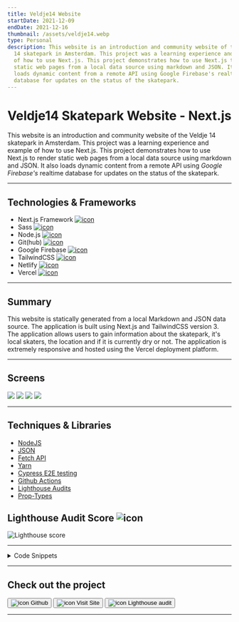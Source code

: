 ```yaml
---
title: Veldje14 Website
startDate: 2021-12-09
endDate: 2021-12-16
thumbnail: /assets/veldje14.webp
type: Personal
description: This website is an introduction and community website of the Veldje
  14 skatepark in Amsterdam. This project was a learning experience and example
  of how to use Next.js. This project demonstrates how to use Next.js to render
  static web pages from a local data source using markdown and JSON. It also
  loads dynamic content from a remote API using Google Firebase's realtime
  database for updates on the status of the skatepark.
---
```

# Veldje14 Skatepark Website - Next.js

This website is an introduction and community website of the Veldje 14 skatepark in Amsterdam. This project was a learning experience and example of how to use Next.js. This project demonstrates how to use Next.js to render static web pages from a local data source using markdown and JSON. It also loads dynamic content from a remote API using *Google Firebase's* realtime database for updates on the status of the skatepark.

- - -

## Technologies & Frameworks

* Next.js Framework [![icon](/assets/nextjs.png)](https://nextjs.org/)
* Sass [![icon](/assets/sass.png)](https://sass-lang.com/)
* Node.js [![icon](/assets/nodejs.png)](https://www.nodejs.org/)
* Git(hub) [![icon](/assets/github.png)](https://www.github.com/)
* Google Firebase [![icon](/assets/firebase.png)](https://firebase.google.com/)
* TailwindCSS [![icon](/assets/tailwindcss.png)](https://tailwindcss.com/)
* Netlify [![icon](/assets/netlify.png)](https://netlify.com/)
* Vercel [![icon](/assets/vercel.png)](https://vercel.com/)

- - -

## Summary

This website is statically generated from a local Markdown and JSON data source. The application is
built using Next.js and TailwindCSS version 3. The application allows users to gain information about the skatepark,
it's local skaters, the location and if it is currently dry or not. The application is extremely responsive and hosted
using the Vercel deployment platform.

- - -

## Screens

<div class="images-grid">
<img src="/assets/veldje14.webp" />
<img src="/assets/veldje14_1.webp" />
<img src="/assets/veldje14_2.webp" />
<img src="/assets/veldje14_3.webp" />
</div>

- - -

## Techniques & Libraries

* [NodeJS](https://nodejs.org/)
* [JSON](https://json.org/)
* [Fetch API](https://developer.mozilla.org/en-US/docs/Web/API/Fetch_API)
* [Yarn](https://yarnpkg.com/)
* [Cypress E2E testing](https://www.cypress.io/)
* [Github Actions](https://www.github.com/features/actions)
* [Lighthouse Audits](https://developers.google.com/web/tools/lighthouse/)
* [Prop-Types](https://www.npmjs.com/package/prop-types)

## Lighthouse Audit Score ![icon](/assets/lighthouse.png)

![Lighthouse score](/assets/lighthouse_veldje14.png "Lighthouse score")

- - -

<details >
<summary>Code Snippets</summary>
<div>

The following are some code snippets of pieces of code I'm proud of from this project. 
The snippets demonstrate clean, concise and powerful code following established best practices. *(Code has been compacted)*

**Index.js file with static rendering**\
The index.js file is the main page of the application. It gathers all the data from local files and renders the static site.

```jsx
export async function getStaticProps() {

    const intro = await markdownToHtml(getLocalFile('intro.md'))

    const names = JSON.parse(getLocalFile('names.json'))

    const users = JSON.parse(getLocalFile('users.json'))

    return {
        props: {
            names,
            users,
            intro
        },
    }
}

export default function Home(props) {

    return (
        <Layout names={props.names}>

            <Images/>

            <Markdown markdown={props.intro}/>

            <Video/>

            <Updates/>

            <Users users={props.users}/>

            <Map/>

            <Message/>

        </Layout>
    )
}
```

**Updated component**\
The Updates component is a dynamic component that loads data from the remote Google Firebase API. It retrieves the 10 last
posted updates and displays them in a list to the user. It also shows a form to post a new update with. New Updates are
updated in realtime so new data is always available. The styling has mostly been done using TailwindCSS.

```jsx
export default function Updates() {
  const [updates, setUpdates] = useState([])
  const [submitted, setSubmitted] = useState(false)

  useEffect(() => {
    onValue(getUpdatesRef(), snapshot => {
      setUpdates(snapshot.val())
    })
  }, [])

  const handleSubmit = e => {
    e.preventDefault()
    const formData = new FormData(e.target)
    e.target.reset()
    const update = {
      name: formData.get("name"),
      dry: formData.get("dry"),
      message: formData.get("message"),
      timestamp: Date.now()
    }
    pushUpdate(update)
    showSubmittedMessage()
  }

  const showSubmittedMessage = () => {
    setSubmitted(true)
    setTimeout(() => {
      setSubmitted(false)
      document.getElementById("latestUpdates").scrollIntoView({ behavior: "smooth" })
    }, 5000)
  }

  return(
    <section className={`${styles.section} ${styles.withPadding} w-full mobile:w-2/3 desktop:!w-1/2 my-12`}>
      <h1 id="latestUpdates" className={`${styles.title}`}>Latest updates</h1>

      <div className="flex flex-col gap-4 max-h-[480px] overflow-y-auto items-center">
        {
          updates ? Object.values(updates).reverse().map(update => (
            <div key={update.timestamp}>
              <h2>Naam: {update.name}</h2>
              <p>{getFormattedDate(new Date(update.timestamp))}</p>
              <p>The park is <b>{update.dry ? texts.dry : texts.wet}</b></p>
              <p>{update.message}</p>
            </div>
          )) : <span className="text-center">No Updates yet...</span>
        }
      </div>

      <div>
        <h1 className={`${styles.title}`}>Post a new Update</h1>
        <span className="block mb-2">Post a new update letting other skaters know if the skatepark is dry or not!</span>

      <form className="flex flex-col gap-4" onSubmit={handleSubmit}>
        <div className="flex items-center">
          <label className="mr-2" htmlFor="name">Name:</label>
          <input className="grow p-2 rounded bg-accent-2" id="name" type="text" placeholder="Name" name="name" required/>
        </div>
        <div className="flex items-center">
          <span className="mr-2" >Is the park dry?:</span>
          <fieldset className="inline-block">
            <div className="inline-flex flex-nowrap items-center">
              <input className="mr-1" id="dry" type="radio" name="dry" value="true" required/>
              <label className="mr-4" htmlFor="dry">{texts.dry}</label>
            </div>
            <div className="inline-flex flex-nowrap items-center">
              <input className="mr-1" id="wet" type="radio" name="dry" value="false" required/>
              <label htmlFor="wet">{texts.wet}</label>
            </div>
          </fieldset>
        </div>
        <div className="flex items-top">
          <label className="mr-2" htmlFor="message">Extra message:</label>
          <textarea className="grow p-2 rounded bg-accent-2" id="message" name="message" placeholder="Message"/>
        </div>
        {submitted && <span>Thank you for letting everybody know the status of the skatepark at the moment, your service is much appreciated!</span>}
        <button className="bg-accent-2 py-2 hover:bg-accent-1 transition transition-colors duration-250 rounded" type="submit">Send!</button>
      </form>
      </div>
    </section>
  )
}
```



</div>
</details>



- - -

## Check out the project

[<button>![icon](/assets/github.png) Github</button>](https://github.com/alianza/veldje14)
[<button>![icon](/assets/vercel.png) Visit Site</button>](https://veldje14.nl/)
[<button>![icon](/assets/lighthouse.png) Lighthouse audit</button>](/assets/lighthouse_veldje14.html)

- - -
